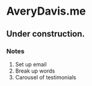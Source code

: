 # AveryDavis.me

## Under construction.

### Notes

1. Set up email
2. Break up words
3. Carousel of testimonials
